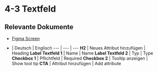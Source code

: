 # 4-3 Textfeld

## Relevante Dokumente

* [Figma Screen](https://www.figma.com/file/ObpEGoczbPSUsnoH7aPFLbdy/Workflow-Generator-Screens?node-id=455%3A6259)

- | Deutsch | Englisch
--- | --- | ---
**H2** | Neues Attribut hinzufügen | Heading
**Label Textfeld 1** | Name | Name
**Label Textfeld 2** | Typ | Type
**Checkbox 1** | Pflichtfeld | Required
**Checkbox 2** | Tooltip anzeigen | Show tool tip
**CTA** | Attribut hinzufügen | Add attribute